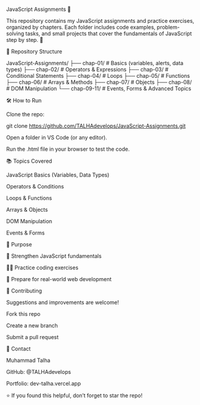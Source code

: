 JavaScript Assignments 📘

This repository contains my JavaScript assignments and practice exercises, organized by chapters.
Each folder includes code examples, problem-solving tasks, and small projects that cover the fundamentals of JavaScript step by step. 🚀

📂 Repository Structure

JavaScript-Assignments/
├── chap-01/ # Basics (variables, alerts, data types)
├── chap-02/ # Operators & Expressions
├── chap-03/ # Conditional Statements
├── chap-04/ # Loops
├── chap-05/ # Functions
├── chap-06/ # Arrays & Methods
├── chap-07/ # Objects
├── chap-08/ # DOM Manipulation
└── chap-09-11/ # Events, Forms & Advanced Topics

🛠️ How to Run

Clone the repo:

git clone https://github.com/TALHAdevelops/JavaScript-Assignments.git


Open a folder in VS Code (or any editor).

Run the .html file in your browser to test the code.

📚 Topics Covered

JavaScript Basics (Variables, Data Types)

Operators & Conditions

Loops & Functions

Arrays & Objects

DOM Manipulation

Events & Forms

🎯 Purpose

📖 Strengthen JavaScript fundamentals

🧑‍💻 Practice coding exercises

🚀 Prepare for real-world web development

🤝 Contributing

Suggestions and improvements are welcome!

Fork this repo

Create a new branch

Submit a pull request

📩 Contact

Muhammad Talha

GitHub: @TALHAdevelops

Portfolio: dev-talha.vercel.app

⭐ If you found this helpful, don’t forget to star the repo!
